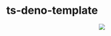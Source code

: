 # ts-deno-template
<p align="center">
  <img src="https://64.media.tumblr.com/f7c03edb809e5fb013fa19fa219a4c62/tumblr_no46eb37y91rc40z5o2_500.gif" />
</p>
